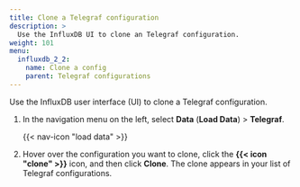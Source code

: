 ```yaml
---
title: Clone a Telegraf configuration
description: >
  Use the InfluxDB UI to clone an Telegraf configuration.
weight: 101
menu:
  influxdb_2_2:
    name: Clone a config
    parent: Telegraf configurations
---
```


Use the InfluxDB user interface (UI) to clone a Telegraf configuration.


1. In the navigation menu on the left, select **Data** (**Load Data**) > **Telegraf**.

    {{< nav-icon "load data" >}}

2. Hover over the configuration you want to clone, click the **{{< icon "clone" >}}**
   icon, and then click **Clone**.
   The clone appears in your list of Telegraf configurations.
